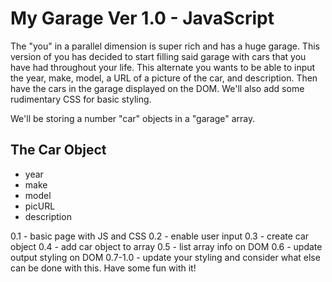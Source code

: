 My Garage Ver 1.0 - JavaScript
==============================

The "you" in a parallel dimension is super rich and has a huge garage. This version of you has decided to start filling said garage with cars that you have had throughout your life. This alternate you wants to be able to input the year, make, model, a URL of a picture of the car, and description. Then have the cars in the garage displayed on the DOM. We'll also add some rudimentary CSS for basic styling.

We'll be storing a number "car" objects in a "garage" array.

The Car Object
--------------
* year
* make
* model
* picURL
* description

0.1 - basic page with JS and CSS
0.2 - enable user input
0.3 - create car object
0.4 - add car object to array
0.5 - list array info on DOM
0.6 - update output styling on DOM
0.7-1.0 - update your styling and consider what else can be done with this. Have some fun with it!
